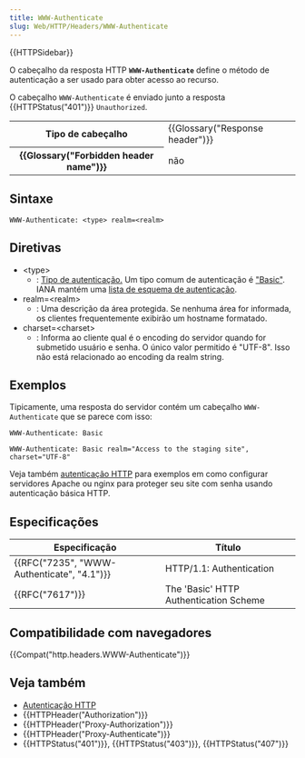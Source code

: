 ```yaml
---
title: WWW-Authenticate
slug: Web/HTTP/Headers/WWW-Authenticate
---
```

{{HTTPSidebar}}

O cabeçalho da resposta HTTP **`WWW-Authenticate`** define o método de autenticação a ser usado para obter acesso ao recurso.

O cabeçalho `WWW-Authenticate` é enviado junto a resposta {{HTTPStatus("401")}} `Unauthorized`.

<table class="properties">
  <tbody>
    <tr>
      <th scope="row">Tipo de cabeçalho</th>
      <td>{{Glossary("Response header")}}</td>
    </tr>
    <tr>
      <th scope="row">{{Glossary("Forbidden header name")}}</th>
      <td>não</td>
    </tr>
  </tbody>
</table>

## Sintaxe

```
WWW-Authenticate: <type> realm=<realm>
```

## Diretivas

- \<type>
  - : [Tipo de autenticação.](/pt-BR/docs/Web/HTTP/Authentication#Authentication_schemes) Um tipo comum de autenticação é ["Basic"](/pt-BR/docs/Web/HTTP/Authentication#Basic_authentication_scheme). IANA mantém uma [lista de esquema de autenticação](http://www.iana.org/assignments/http-authschemes/http-authschemes.xhtml).
- realm=\<realm>
  - : Uma descrição da área protegida. Se nenhuma área for informada, os clientes frequentemente exibirão um hostname formatado.
- charset=\<charset>
  - : Informa ao cliente qual é o encoding do servidor quando for submetido usuário e senha. O único valor permitido é "UTF-8". Isso não está relacionado ao encoding da realm string.

## Exemplos

Tipicamente, uma resposta do servidor contém um cabeçalho `WWW-Authenticate` que se parece com isso:

```
WWW-Authenticate: Basic

WWW-Authenticate: Basic realm="Access to the staging site", charset="UTF-8"
```

Veja também [autenticação HTTP](/pt-BR/docs/Web/HTTP/Authentication) para exemplos em como configurar servidores Apache ou nginx para proteger seu site com senha usando autenticação básica HTTP.

## Especificações

| Especificação                                            | Título                                 |
| -------------------------------------------------------- | -------------------------------------- |
| {{RFC("7235", "WWW-Authenticate", "4.1")}} | HTTP/1.1: Authentication               |
| {{RFC("7617")}}                                     | The 'Basic' HTTP Authentication Scheme |

## Compatibilidade com navegadores

{{Compat("http.headers.WWW-Authenticate")}}

## Veja também

- [Autenticação HTTP](/pt-BR/docs/Web/HTTP/Authentication)
- {{HTTPHeader("Authorization")}}
- {{HTTPHeader("Proxy-Authorization")}}
- {{HTTPHeader("Proxy-Authenticate")}}
- {{HTTPStatus("401")}}, {{HTTPStatus("403")}}, {{HTTPStatus("407")}}
